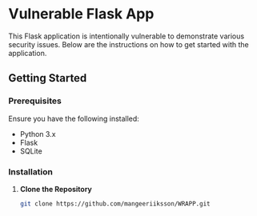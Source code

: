 # Vulnerable Flask App

This Flask application is intentionally vulnerable to demonstrate various security issues. Below are the instructions on how to get started with the application.

## Getting Started

### Prerequisites

Ensure you have the following installed:
- Python 3.x
- Flask
- SQLite

### Installation

1. **Clone the Repository**

   ```bash
   git clone https://github.com/mangeeriiksson/WRAPP.git
